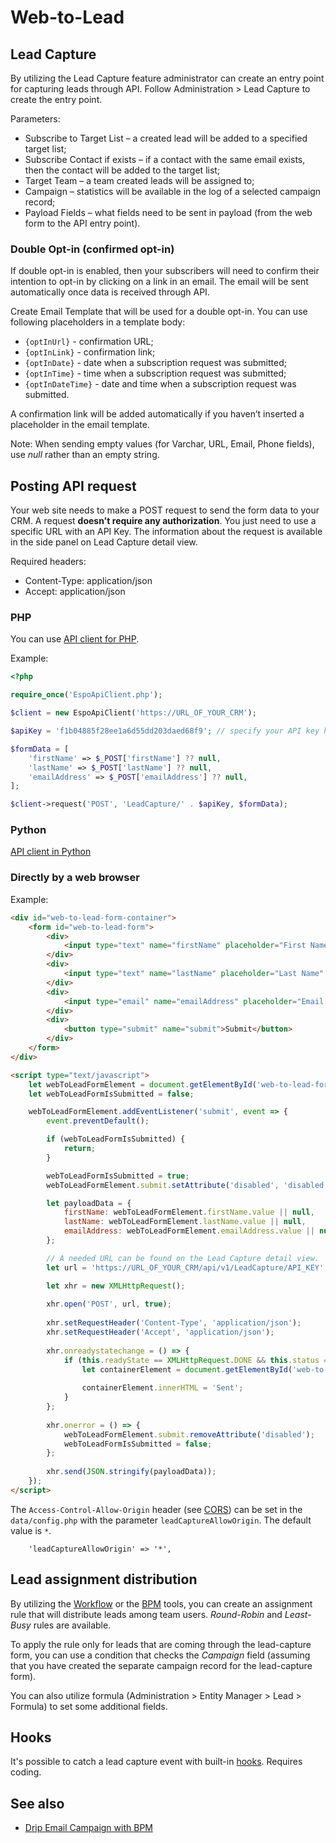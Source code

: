 # Web-to-Lead

## Lead Capture

By utilizing the Lead Capture feature administrator can create an entry point for capturing leads through API. Follow Administration > Lead Capture to create the entry point.

Parameters:

* Subscribe to Target List – a created lead will be added to a specified target list;
* Subscribe Contact if exists – if a contact with the same email exists, then the contact will be added to the target list;
* Target Team – a team created leads will be assigned to;
* Campaign – statistics will be available in the log of a selected campaign record;
* Payload Fields – what fields need to be sent in payload (from the web form to the API entry point).

### Double Opt-in (confirmed opt-in)

If double opt-in is enabled, then your subscribers will need to confirm their intention to opt-in by clicking on a link in an email. The email will be sent automatically once data is received through API.

Create Email Template that will be used for a double opt-in. You can use following placeholders in a template body:

* `{optInUrl}` - confirmation URL;
* `{optInLink}` - confirmation link;
* `{optInDate}` - date when a subscription request was submitted;
* `{optInTime}` - time when a subscription request was submitted;
* `{optInDateTime}` - date and time when a subscription request was submitted.

A confirmation link will be added automatically if you haven’t inserted a placeholder in the email template.

Note: When sending empty values (for Varchar, URL, Email, Phone fields), use *null* rather than an empty string.

## Posting API request

Your web site needs to make a POST request to send the form data to your CRM. A request **doesn't require any authorization**. You just need to use a specific URL with an API Key. The information about the request is available in the side panel on Lead Capture detail view.

Required headers:

* Content-Type: application/json
* Accept: application/json


### PHP

You can use [API client for PHP](../development/api-client-php.md).

Example:

```php
<?php

require_once('EspoApiClient.php');

$client = new EspoApiClient('https://URL_OF_YOUR_CRM');

$apiKey = 'f1b04885f28ee1a6d55dd203daed68f9'; // specify your API key here

$formData = [
    'firstName' => $_POST['firstName'] ?? null,
    'lastName' => $_POST['lastName'] ?? null,
    'emailAddress' => $_POST['emailAddress'] ?? null,
];

$client->request('POST', 'LeadCapture/' . $apiKey, $formData);

```

### Python

[API client in Python](../development/api-client-python.md)

### Directly by a web browser

Example:

```html
<div id="web-to-lead-form-container">
    <form id="web-to-lead-form">
        <div>
            <input type="text" name="firstName" placeholder="First Name">
        </div>
        <div>
            <input type="text" name="lastName" placeholder="Last Name" required>
        </div>
        <div>
            <input type="email" name="emailAddress" placeholder="Email Address" required>
        </div>
        <div>
            <button type="submit" name="submit">Submit</button>
        </div>
    </form>
</div>

<script type="text/javascript">
    let webToLeadFormElement = document.getElementById('web-to-lead-form');
    let webToLeadFormIsSubmitted = false;

    webToLeadFormElement.addEventListener('submit', event => {
        event.preventDefault();

        if (webToLeadFormIsSubmitted) {
            return;
        }

        webToLeadFormIsSubmitted = true;
        webToLeadFormElement.submit.setAttribute('disabled', 'disabled');

        let payloadData = {
            firstName: webToLeadFormElement.firstName.value || null,
            lastName: webToLeadFormElement.lastName.value || null,
            emailAddress: webToLeadFormElement.emailAddress.value || null,
        };

        // A needed URL can be found on the Lead Capture detail view.
        let url = 'https://URL_OF_YOUR_CRM/api/v1/LeadCapture/API_KEY';

        let xhr = new XMLHttpRequest();
    
        xhr.open('POST', url, true);
    
        xhr.setRequestHeader('Content-Type', 'application/json');
        xhr.setRequestHeader('Accept', 'application/json');
    
        xhr.onreadystatechange = () => {
            if (this.readyState == XMLHttpRequest.DONE && this.status == 200) {
                let containerElement = document.getElementById('web-to-lead-form-container');
    
                containerElement.innerHTML = 'Sent';
            }
        };
    
        xhr.onerror = () => {
            webToLeadFormElement.submit.removeAttribute('disabled');
            webToLeadFormIsSubmitted = false;
        };
    
        xhr.send(JSON.stringify(payloadData));
    });
</script>
```

The `Access-Control-Allow-Origin` header (see [CORS](https://en.wikipedia.org/wiki/Cross-origin_resource_sharing)) can be set in the `data/config.php` with the parameter `leadCaptureAllowOrigin`. The default value is `*`.

```
    'leadCaptureAllowOrigin' => '*',
```

## Lead assignment distribution

By utilizing the [Workflow](workflows.md) or the [BPM](bpm.md) tools, you can create an assignment rule that will distribute leads among team users. *Round-Robin* and *Least-Busy* rules are available.

To apply the rule only for leads that are coming through the lead-capture form, you can use a condition that checks the *Campaign* field (assuming that you have created the separate campaign record for the lead-capture form).

You can also utilize formula (Administration > Entity Manager > Lead > Formula) to set some additional fields.


## Hooks

It's possible to catch a lead capture event with built-in [hooks](../development/hooks.md#additional-default-hooks). Requires coding.

## See also

* [Drip Email Campaign with BPM](bpm-drip-email-campaign.md)

